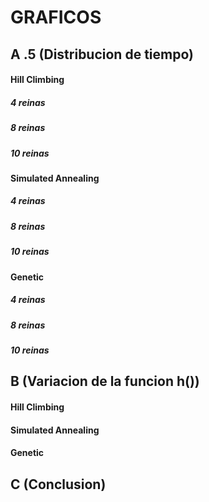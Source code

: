 # GRAFICOS #
## A .5 (Distribucion de tiempo)

#### Hill Climbing
##### 4 reinas

##### 8 reinas

##### 10 reinas

#### Simulated Annealing
##### 4 reinas

##### 8 reinas

##### 10 reinas

#### Genetic
##### 4 reinas

##### 8 reinas

##### 10 reinas

## B (Variacion de la funcion h())

#### Hill Climbing

#### Simulated Annealing

#### Genetic

## C (Conclusion)

